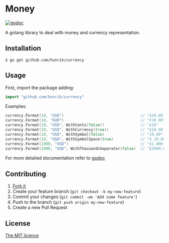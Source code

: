 # Money

[![godoc](https://godoc.org/github.com/joiggama/money?status.svg)](https://godoc.org/github.com/hunrik/currency)

A golang library to deal with money and currency representation.

## Installation

    $ go get github.com/hunrik/currency

## Usage

First, import the package adding:

```go
import "github.com/hunrik/currency"
```

Examples:

```go
currency.Format(10, "USD")                                  // "$10.00"
currency.Format(10, "EUR")                                  // "€10.00"
currency.Format(10, "USD", WithCents(false))                // "$10"
currency.Format(10, "USD", WithCurrency(true))              // "$10.00 USD"
currency.Format(10, "USD", WithSymbol(false)                // "10.00"
currency.Format(10, "USD", WithSymbolSpace(true)            // "$ 10.00"
currency.Format(1000, "USD")                                // "$1,000.00"
currency.Format(1000, "USD", WithThousandsSeparator(false)  // "$1000.00"
```

For more detailed documentation refer to [godoc](http://godoc.org/github.com/hunrik/currency)

## Contributing

1. [Fork it](https://github.com/hunrik/currency/fork)
2. Create your feature branch (`git checkout -b my-new-feature`)
3. Commit your changes (`git commit -am 'Add some feature'`)
4. Push to the branch (`git push origin my-new-feature`)
5. Create a new Pull Request

## License

[The MIT licence](LICENSE.md)
